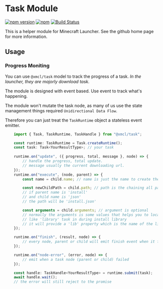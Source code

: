 # Task Module

[![npm version](https://img.shields.io/npm/v/@xmcl/task.svg)](https://www.npmjs.com/package/@xmcl/task)
[![npm](https://img.shields.io/npm/l/@xmcl/minecraft-launcher-core.svg)](https://github.com/voxelum/minecraft-launcher-core-node/blob/master/LICENSE)
[![Build Status](https://github.com/voxelum/minecraft-launcher-core-node/workflows/Release%20Pre-Check/badge.svg)](https://github.com/voxelum/minecraft-launcher-core-node/workflows/Release%20Pre-Check/badge.svg)

This is a helper module for Minecraft Launcher. See the github home page for more information.

## Usage

### Progress Moniting

You can use `@xmcl/task` model to track the progress of a task. *In the launcher, they are majorly download task.*

The module is designed with event based. Use event to track what's happening.

The module won't mutate the task node, as many of us use the state management things required `Unidirectional Data Flow`.

Therefore you can just treat the `TaskRuntime` object a stateless event emitter.

```ts
    import { Task, TaskRuntime, TaskHandle } from "@xmcl/task";

    const runtime: TaskRuntime = Task.createRuntime();
    const task: Task<YourResultType>; // your task
    
    runtime.on("update", ({ progress, total, message }, node) => {
        // handle the progress, total update.
        // message usually the current downloading url.
    });
    runtime.on("execute", (node, parent) => {
        const name = child.name; // name is just the name to create the task

        const newChildPath = child.path; // path is the chaining all parents' name togather
        // if parent name is 'install'
        // and child name is 'json'
        // the path will be 'install.json'

        const arguments = child.arguments; // argument is optional
        // normally the arguments is some values that helps you to localized
        // like 'library' task in during install library
        // it will provide a 'lib' property which is the name of the library
    });

    runtime.on("finish", (result, node) => {
        // every node, parent or child will emit finish event when it finish
    });

    runtime.on("node-error", (error, node) => {
        // emit when a task node (parent or child) failed
    });

    const handle: TaskHandle<YourResultType> = runtime.submit(task);
    await handle.wait();
    // the error will still reject to the promise
```

